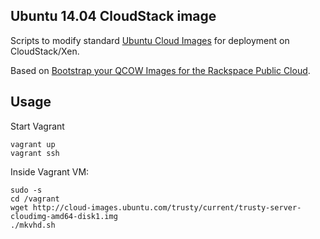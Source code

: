 ## Ubuntu 14.04 CloudStack image

Scripts to modify standard [Ubuntu Cloud Images](https://cloud-images.ubuntu.com/) for deployment on CloudStack/Xen.

Based on [Bootstrap your QCOW Images for the Rackspace Public Cloud](https://developer.rackspace.com/blog/bootstrap-your-qcow-images-for-the-rackspace-public-cloud/).

## Usage

Start Vagrant
```
vagrant up
vagrant ssh
```

Inside Vagrant VM:
```
sudo -s
cd /vagrant
wget http://cloud-images.ubuntu.com/trusty/current/trusty-server-cloudimg-amd64-disk1.img
./mkvhd.sh
```
